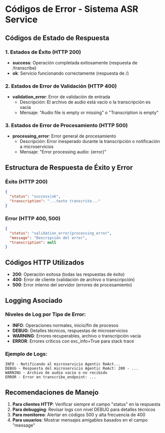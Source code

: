 # Códigos de Error - Sistema ASR Service

## Códigos de Estado de Respuesta

### 1. Estados de Éxito (HTTP 200)
- **success**: Operación completada exitosamente (respuesta de /transcribe)
- **ok**: Servicio funcionando correctamente (respuesta de /)

### 2. Estados de Error de Validación (HTTP 400)
- **validation_error**: Error de validación de entrada
  - Descripción: El archivo de audio está vacío o la transcripción es vacía
  - Mensaje: "Audio file is empty or missing" o "Transcription is empty"

### 3. Estados de Error de Procesamiento (HTTP 500)
- **processing_error**: Error general de procesamiento
  - Descripción: Error inesperado durante la transcripción o notificación a microservicios
  - Mensaje: "Error processing audio: {error}"

## Estructura de Respuesta de Éxito y Error

### Éxito (HTTP 200)
```json
{
  "status": "success|ok",
  "transcription": "...texto transcrito..."
}
```

### Error (HTTP 400, 500)
```json
{
  "status": "validation_error|processing_error",
  "message": "Descripción del error",
  "transcription": null
}
```

## Códigos HTTP Utilizados

- **200**: Operación exitosa (todas las respuestas de éxito)
- **400**: Error de cliente (validación de archivo o transcripción)
- **500**: Error interno del servidor (errores de procesamiento)

## Logging Asociado

### Niveles de Log por Tipo de Error:
- **INFO**: Operaciones normales, inicio/fin de procesos
- **DEBUG**: Detalles técnicos, respuestas de microservicios
- **WARNING**: Errores recuperables, archivo o transcripción vacía
- **ERROR**: Errores críticos con exc_info=True para stack trace

### Ejemplo de Logs:
```
INFO - Notificando al microservicio Agentic ReAct...
DEBUG - Respuesta del microservicio Agentic ReAct: 200 - ...
WARNING - Archivo de audio vacío o no recibido
ERROR - Error en transcribe_endpoint: ...
```

## Recomendaciones de Manejo

1. **Para clientes HTTP**: Verificar siempre el campo "status" en la respuesta
2. **Para debugging**: Revisar logs con nivel DEBUG para detalles técnicos
3. **Para monitoreo**: Alertar en códigos 500 y alta frecuencia de 400
4. **Para usuarios**: Mostrar mensajes amigables basados en el campo "message"
